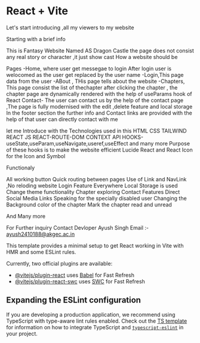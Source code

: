 # React + Vite

Let's start introducing ,all my viewers to my website

Starting with a brief info 

This is Fantasy Website Named AS Dragon Castle the page does not consist any real story or character ,it just show cast How a website should be

Pages
-Home, where user get messegae to login After login user is welocomed as the user get replaced by the user name 
-Login,This page data from the user 
-ABout , THis page tells about the website
-Chapters, This page consist the list of thechapter
after clicking the chapter , the chapter page are dynamically rendered with the help of useParams hook of React
Contact- The user can contact us by the help of the contact page ,The page is fully modernised with the edit ,delete feature and local storage 
In the footer section the further info and Contact links are provided with the help of that user can directly contact with me 

let me Introduce with the Technologies used in this
HTML
CSS
TAILWIND 
REACT JS
REACT-ROUTE-DOM
CONTEXT API
HOOKS-useState,useParam,useNavigate,useref,useEffect and many more 
Purpose of these hooks is to make the website efficient
Lucide React and React Icon for the Icon and Symbol

Functionaly

All working button
Quick routing between pages 
Use of Link and NavLink ,No reloding website
Login Feature
Everywhere Local Storage is used 
Change theme functionality 
Chapter exploring
Contact Features
Direct Social Media Links
Speaking for the specially disabled user
Changing the Background color of the chapter
Mark the chapter read and unread


And Many more 


For Further inquiry 
Contact Devloper 
Ayush Singh
Email :- ayush2410188@akgec.ac.in

















This template provides a minimal setup to get React working in Vite with HMR and some ESLint rules.

Currently, two official plugins are available:

- [@vitejs/plugin-react](https://github.com/vitejs/vite-plugin-react/blob/main/packages/plugin-react) uses [Babel](https://babeljs.io/) for Fast Refresh
- [@vitejs/plugin-react-swc](https://github.com/vitejs/vite-plugin-react/blob/main/packages/plugin-react-swc) uses [SWC](https://swc.rs/) for Fast Refresh

## Expanding the ESLint configuration

If you are developing a production application, we recommend using TypeScript with type-aware lint rules enabled. Check out the [TS template](https://github.com/vitejs/vite/tree/main/packages/create-vite/template-react-ts) for information on how to integrate TypeScript and [`typescript-eslint`](https://typescript-eslint.io) in your project.


